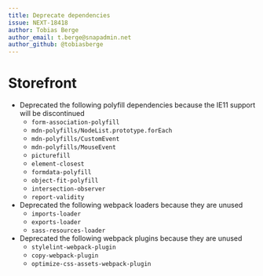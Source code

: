 ```yaml
---
title: Deprecate dependencies
issue: NEXT-18418
author: Tobias Berge
author_email: t.berge@snapadmin.net
author_github: @tobiasberge
---
```

# Storefront
* Deprecated the following polyfill dependencies because the IE11 support will be discontinued
    * `form-association-polyfill`
    * `mdn-polyfills/NodeList.prototype.forEach`
    * `mdn-polyfills/CustomEvent`
    * `mdn-polyfills/MouseEvent`
    * `picturefill`
    * `element-closest`
    * `formdata-polyfill`
    * `object-fit-polyfill`
    * `intersection-observer`
    * `report-validity`
* Deprecated the following webpack loaders because they are unused
    * `imports-loader`
    * `exports-loader`
    * `sass-resources-loader`
* Deprecated the following webpack plugins because they are unused
    * `stylelint-webpack-plugin`
    * `copy-webpack-plugin`
    * `optimize-css-assets-webpack-plugin`
